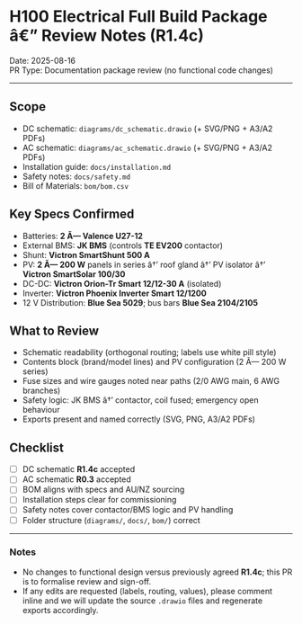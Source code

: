 ﻿# H100 Electrical Full Build Package â€” Review Notes (R1.4c)

Date: 2025-08-16  
PR Type: Documentation package review (no functional code changes)

---

## Scope
- DC schematic: `diagrams/dc_schematic.drawio` (+ SVG/PNG + A3/A2 PDFs)
- AC schematic: `diagrams/ac_schematic.drawio` (+ SVG/PNG + A3/A2 PDFs)
- Installation guide: `docs/installation.md`
- Safety notes: `docs/safety.md`
- Bill of Materials: `bom/bom.csv`

## Key Specs Confirmed
- Batteries: **2 Ã— Valence U27-12**
- External BMS: **JK BMS** (controls **TE EV200** contactor)
- Shunt: **Victron SmartShunt 500 A**
- PV: **2 Ã— 200 W** panels in series â†’ roof gland â†’ PV isolator â†’ **Victron SmartSolar 100/30**
- DC-DC: **Victron Orion-Tr Smart 12/12-30 A** (isolated)
- Inverter: **Victron Phoenix Inverter Smart 12/1200**
- 12 V Distribution: **Blue Sea 5029**; bus bars **Blue Sea 2104/2105**

## What to Review
- Schematic readability (orthogonal routing; labels use white pill style)
- Contents block (brand/model lines) and PV configuration (2 Ã— 200 W series)
- Fuse sizes and wire gauges noted near paths (2/0 AWG main, 6 AWG branches)
- Safety logic: JK BMS â†’ contactor, coil fused; emergency open behaviour
- Exports present and named correctly (SVG, PNG, A3/A2 PDFs)

## Checklist
- [ ] DC schematic **R1.4c** accepted  
- [ ] AC schematic **R0.3** accepted  
- [ ] BOM aligns with specs and AU/NZ sourcing  
- [ ] Installation steps clear for commissioning  
- [ ] Safety notes cover contactor/BMS logic and PV handling  
- [ ] Folder structure (`diagrams/`, `docs/`, `bom/`) correct  

---

### Notes
- No changes to functional design versus previously agreed **R1.4c**; this PR is to formalise review and sign-off.
- If any edits are requested (labels, routing, values), please comment inline and we will update the source `.drawio` files and regenerate exports accordingly.

